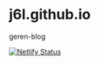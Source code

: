 # j6l.github.io
geren-blog

[![Netlify Status](https://api.netlify.com/api/v1/badges/3a3ffcdf-2a69-4c3f-8629-241773a1bfa9/deploy-status)](https://app.netlify.com/sites/festive-goodall-07c64b/deploys)

